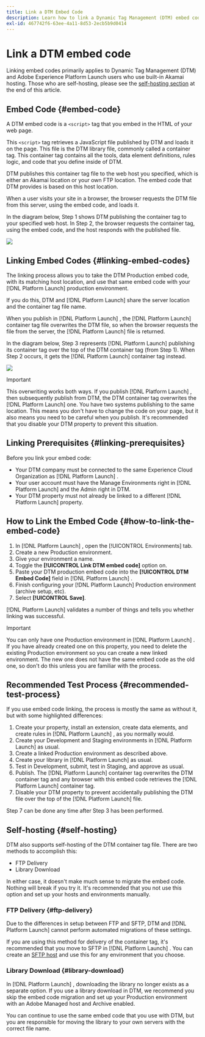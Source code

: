 ```yaml
---
title: Link a DTM Embed Code
description: Learn how to link a Dynamic Tag Management (DTM) embed code using Adobe Experience Platform Launch.
exl-id: 467742f6-63ee-4a11-8d53-2ecb5b9d0414
---
```

# Link a DTM embed code

Linking embed codes primarily applies to Dynamic Tag Management (DTM) and Adobe Experience Platform Launch users who use built-in Akamai hosting. Those who are self-hosting, please see the [self-hosting section](#self-hosting) at the end of this article.

## Embed Code {#embed-code}

A DTM embed code is a `<script>` tag that you embed in the HTML of your web page.

This `<script>` tag retrieves a JavaScript file published by DTM and loads it on the page. This file is the DTM library file, commonly called a container tag. This container tag contains all the tools, data element definitions, rules logic, and code that you define inside of DTM.

DTM publishes this container tag file to the web host you specified, which is either an Akamai location or your own FTP location. The embed code that DTM provides is based on this host location.

When a user visits your site in a browser, the browser requests the DTM file from this server, using the embed code, and loads it.

In the diagram below, Step 1 shows DTM publishing the container tag to your specified web host. In Step 2, the browser requests the container tag, using the embed code, and the host responds with the published file.

![](/help/assets/dtm_publishing.png)

## Linking Embed Codes {#linking-embed-codes}

The linking process allows you to take the DTM Production embed code, with its matching host location, and use that same embed code with your [!DNL Platform Launch]  production environment.

If you do this, DTM and [!DNL Platform Launch]  share the server location and the container tag file name.

When you publish in [!DNL Platform Launch] , the [!DNL Platform Launch]  container tag file overwrites the DTM file, so when the browser requests the file from the server, the [!DNL Platform Launch]  file is returned.

In the diagram below, Step 3 represents [!DNL Platform Launch]  publishing its container tag over the top of the DTM container tag (from Step 1). When Step 2 occurs, it gets the [!DNL Platform Launch]  container tag instead.

![](/help/assets/launch_publishing.png)

>[!IMPORTANT]
>
>This overwriting works both ways. If you publish [!DNL Platform Launch] , then subsequently publish from DTM, the DTM container tag overwrites the [!DNL Platform Launch]  one. You have two systems publishing to the same location. This means you don't have to change the code on your page, but it also means you need to be careful when you publish. It's recommended that you disable your DTM property to prevent this situation.

## Linking Prerequisites {#linking-prerequisites}

Before you link your embed code:

* Your DTM company must be connected to the same Experience Cloud Organization as [!DNL Platform Launch] .
* Your user account must have the Manage Environments right in [!DNL Platform Launch]  and the Admin right in DTM.
* Your DTM property must not already be linked to a different [!DNL Platform Launch]  property.

## How to Link the Embed Code {#how-to-link-the-embed-code}

1. In [!DNL Platform Launch] , open the [!UICONTROL Environments] tab.
1. Create a new Production environment.
1. Give your environment a name.
1. Toggle the **[!UICONTROL Link DTM embed code]** option on.
1. Paste your DTM production embed code into the **[!UICONTROL DTM Embed Code]** field in [!DNL Platform Launch] .
1. Finish configuring your [!DNL Platform Launch]  Production environment (archive setup, etc).
1. Select **[!UICONTROL Save]**.

[!DNL Platform Launch]  validates a number of things and tells you whether linking was successful.

>[!IMPORTANT]
>
>You can only have one Production environment in [!DNL Platform Launch] . If you have already created one on this property, you need to delete the existing Production environment so you can create a new linked environment. The new one does not have the same embed code as the old one, so don't do this unless you are familiar with the process.

## Recommended Test Process {#recommended-test-process}

If you use embed code linking, the process is mostly the same as without it, but with some highlighted differences:

1. Create your property, install an extension, create data elements, and create rules in [!DNL Platform Launch] , as you normally would.
1. Create your Development and Staging environments in [!DNL Platform Launch]  as usual.
1. ​Create a linked Production environment as described above.
1. Create your library in [!DNL Platform Launch]  as usual.
1. Test in Development, submit, test in Staging, and approve as usual.
1. Publish. The [!DNL Platform Launch]  container tag overwrites the DTM container tag and any browser with this embed code retrieves the [!DNL Platform Launch]  container tag.
1. Disable your DTM property to prevent accidentally publishing the DTM file over the top of the [!DNL Platform Launch]  file.

Step 7 can be done any time after Step 3 has been performed.

## Self-hosting {#self-hosting}

DTM also supports self-hosting of the DTM container tag file. There are two methods to accomplish this:

* FTP Delivery
* Library Download

In either case, it doesn't make much sense to migrate the embed code. Nothing will break if you try it. It's recommended that you not use this option and set up your hosts and environments manually.

### FTP Delivery {#ftp-delivery}

Due to the differences in setup between FTP and SFTP, DTM and [!DNL Platform Launch]  cannot perform automated migrations of these settings.

If you are using this method for delivery of the container tag, it's recommended that you move to SFTP in [!DNL Platform Launch] . You can create an [SFTP host](/help/launch-reference/publishing/hosts/sftp-host.md) and use this for any environment that you choose.

### Library Download {#library-download}

In [!DNL Platform Launch] , downloading the library no longer exists as a separate option. If you use a library download in DTM, we recommend you skip the embed code migration and set up your Production environment with an Adobe Managed host and Archive enabled.

You can continue to use the same embed code that you use with DTM, but you are responsible for moving the library to your own servers with the correct file name.
